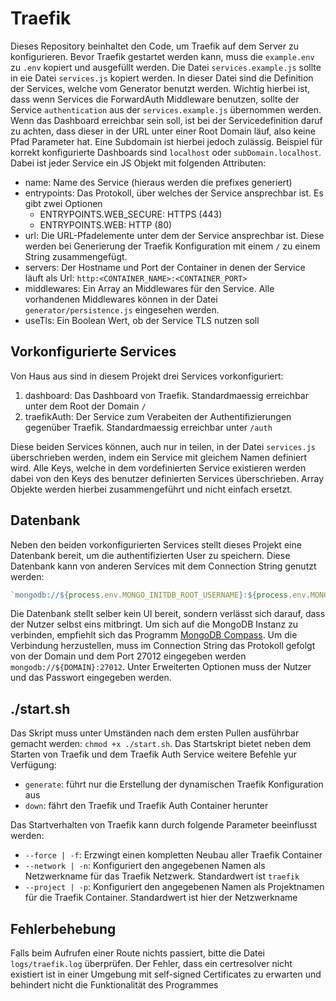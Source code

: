 # Traefik

Dieses Repository beinhaltet den Code, um Traefik auf dem Server zu konfigurieren.
Bevor Traefik gestartet werden kann, muss die ````example.env```` zu ```.env``` kopiert und ausgefüllt werden.
Die Datei ````services.example.js```` sollte in eie Datei ```services.js``` kopiert werden. In dieser Datei sind die Definition der Services, welche vom Generator benutzt werden.
Wichtig hierbei ist, dass wenn Services die ForwardAuth Middleware benutzen, sollte der Service ````authentication```` aus der ```services.example.js``` übernommen werden. Wenn das Dashboard erreichbar sein soll, ist bei der Servicedefinition daruf zu achten, dass dieser in der URL unter einer Root Domain läuf, also keine Pfad Parameter hat. Eine Subdomain ist hierbei jedoch zulässig. Beispiel für korrekt konfigurierte Dashboards sind ````localhost```` oder ```subDomain.localhost```.
Dabei ist jeder Service ein JS Objekt mit folgenden Attributen:
- name: Name des Service (hieraus werden die prefixes generiert)
- entrypoints: Das Protokoll, über welches der Service ansprechbar ist. Es gibt zwei Optionen
    - ENTRYPOINTS.WEB_SECURE: HTTPS (443)
    - ENTRYPOINTS.WEB: HTTP (80)
- url: Die URL-Pfadelemente unter dem der Service ansprechbar ist. Diese werden bei Generierung der Traefik Konfiguration mit einem ````/```` zu einem String zusammengefügt.
- servers: Der Hostname und Port der Container in denen der Service läuft als Url: ````http:<CONTAINER_NAME>:<CONTAINER_PORT>````
- middlewares: Ein Array an Middlewares für den Service. Alle vorhandenen Middlewares können in der Datei ````generator/persistence.js```` eingesehen werden.
- useTls: Ein Boolean Wert, ob der Service TLS nutzen soll

## Vorkonfigurierte Services
Von Haus aus sind in diesem Projekt drei Services vorkonfiguriert:
1. dashboard: Das Dashboard von Traefik. Standardmaessig erreichbar unter dem Root der Domain ````/````
2. traefikAuth: Der Service zum Verabeiten der Authentifizierungen gegenüber Traefik. Standardmaessig erreichbar unter ````/auth````

Diese beiden Services können, auch nur in teilen, in der Datei ````services.js```` überschrieben werden, indem ein Service mit gleichem Namen definiert wird. Alle Keys, welche in dem vordefinierten Service existieren werden dabei von den Keys des benutzer definierten Services überschrieben. Array Objekte werden hierbei zusammengeführt und nicht einfach ersetzt.

## Datenbank
Neben den beiden vorkonfigurierten Services stellt dieses Projekt eine Datenbank bereit, um die authentifizierten User zu speichern. Diese Datenbank kann von anderen Services mit dem Connection String genutzt werden:
````js 
`mongodb://${process.env.MONGO_INITDB_ROOT_USERNAME}:${process.env.MONGO_INITDB_ROOT_PASSWORD}@traefikDB:27017`
```` 
Die Datenbank stellt selber kein UI bereit, sondern verlässt sich darauf, dass der Nutzer selbst eins mitbringt. Um sich auf die MongoDB Instanz zu verbinden, empfiehlt sich das Programm [MongoDB Compass](https://www.mongodb.com/try/download/compass).
Um die Verbindung herzustellen, muss im Connection String das Protokoll gefolgt von der Domain und dem Port 27012 eingegeben werden ````mongodb://${DOMAIN}:27012````. Unter Erweiterten Optionen muss der Nutzer und das Passwort eingegeben werden.

## ./start.sh
Das Skript muss unter Umständen nach dem ersten Pullen ausführbar gemacht werden: ````chmod +x ./start.sh````.
Das Startskript bietet neben dem Starten von Traefik und dem Traefik Auth Service weitere Befehle yur Verfügung:
 - ````generate````: führt nur die Erstellung der dynamischen Traefik Konfiguration aus
 - ````down````: fährt den Traefik und Traefik Auth Container herunter

Das Startverhalten von Traefik kann durch folgende Parameter beeinflusst werden:
 - ````--force | -f````: Erzwingt einen kompletten Neubau aller Traefik Container
 - ````--network | -n````: Konfiguriert den angegebenen Namen als Netzwerkname für das Traefik Netzwerk. Standardwert ist ```traefik```
 - ````--project | -p````: Konfiguriert den angegebenen Namen als Projektnamen für die Traefik Container. Standardwert ist hier der Netzwerkname

## Fehlerbehebung
Falls beim Aufrufen einer Route nichts passiert, bitte die Datei ````logs/traefik.log```` überprüfen. Der Fehler, dass ein certresolver nicht existiert ist in einer Umgebung mit self-signed Certificates zu erwarten und behindert nicht die Funktionalität des Programmes